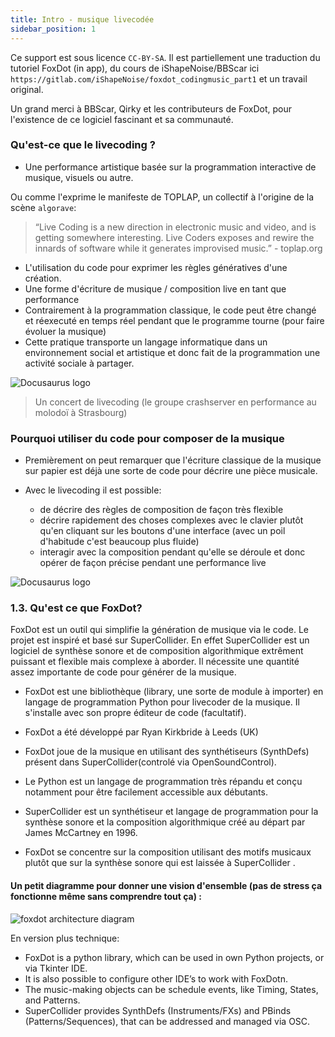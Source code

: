 ```yaml
---
title: Intro - musique livecodée
sidebar_position: 1
---
```


Ce support est sous licence `CC-BY-SA`. Il est partiellement une traduction du tutoriel FoxDot (in app), du cours de iShapeNoise/BBScar ici `https://gitlab.com/iShapeNoise/foxdot_codingmusic_part1` et un travail original.

Un grand merci à BBScar, Qirky et les contributeurs de FoxDot, pour l'existence de ce logiciel fascinant et sa communauté.

### Qu'est-ce que le livecoding ?

* Une performance artistique basée sur la programmation interactive de musique, visuels ou autre.

Ou comme l'exprime le manifeste de TOPLAP, un collectif à l'origine de la scène `algorave`:

>“Live Coding is a new direction in electronic music and video, and is getting somewhere interesting. Live Coders exposes and rewire the innards of software while it generates improvised music.” - toplap.org

* L'utilisation du code pour exprimer les règles génératives d'une création.
* Une forme d'écriture de musique / composition live en tant que performance
* Contrairement à la programmation classique, le code peut être changé et réexecuté en temps réel pendant que le programme tourne (pour faire évoluer la musique)
* Cette pratique transporte un langage informatique dans un environnement social et artistique et donc fait de la programmation une activité sociale à partager.

![Docusaurus logo](/img/foxdot_workshop_1.jpg)

> Un concert de livecoding (le groupe crashserver en performance au molodoï à Strasbourg)


### Pourquoi utiliser du code pour composer de la musique 

* Premièrement on peut remarquer que l'écriture classique de la musique sur papier est déjà une sorte de code pour décrire une pièce musicale.

* Avec le livecoding il est possible:
  * de décrire des règles de composition de façon très flexible
  * décrire rapidement des choses complexes avec le clavier plutôt qu'en cliquant sur les boutons d'une interface (avec un poil d'habitude c'est beaucoup plus fluide)
  * interagir avec la composition pendant qu'elle se déroule et donc opérer de façon précise pendant une performance live

![Docusaurus logo](/img/foxdot_workshop_2.jpg)


### 1.3. Qu'est ce que FoxDot? 

FoxDot est un outil qui simplifie la génération de musique via le code. Le projet est inspiré et basé sur SuperCollider. En effet SuperCollider est un logiciel de synthèse sonore et de composition algorithmique extrêment puissant et flexible mais complexe à aborder. Il nécessite une quantité assez importante de code pour générer de la musique.

* FoxDot est une bibliothèque (library, une sorte de module à importer) en langage de programmation Python pour livecoder de la musique. Il s'installe avec son propre éditeur de code (facultatif).

* FoxDot a été développé par Ryan Kirkbride à Leeds (UK) 

* FoxDot joue de la musique en utilisant des synthétiseurs (SynthDefs) présent dans SuperCollider(controlé via OpenSoundControl).

* Le Python est un langage de programmation très répandu et conçu notamment pour être facilement accessible aux débutants.

* SuperCollider est un synthétiseur et langage de programmation pour la synthèse sonore et la composition algorithmique créé au départ par James McCartney en 1996.

* FoxDot se concentre sur la composition utilisant des motifs musicaux plutôt que sur la synthèse sonore qui est laissée à SuperCollider .


#### Un petit diagramme pour donner une vision d'ensemble (pas de stress ça fonctionne même sans comprendre tout ça) :

![foxdot architecture diagram](/img/foxdot_workshop_3.jpg)

En version plus technique: 

  - FoxDot is a python library, which can be used in own Python projects, or via Tkinter IDE.
  - It is also possible to configure other IDE’s to work with FoxDotn.
  - The music-making objects can be schedule events, like Timing, States, and Patterns.
  - SuperCollider provides SynthDefs (Instruments/FXs) and PBinds (Patterns/Sequences), that can be addressed and managed via OSC.